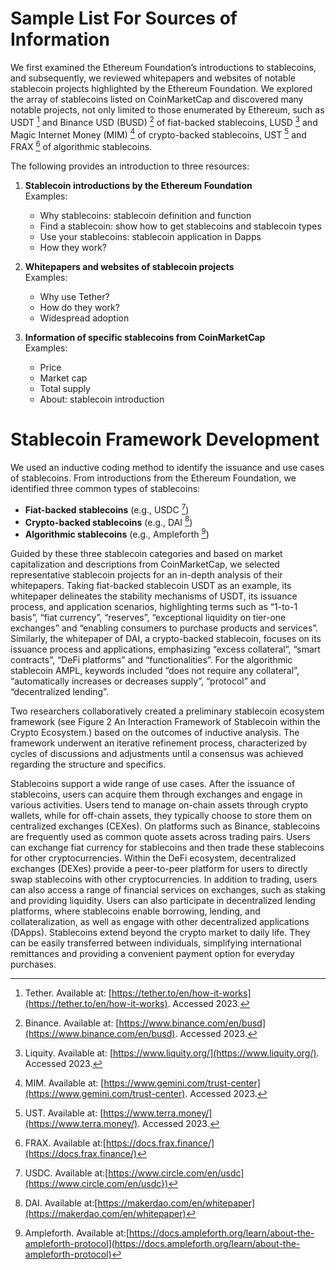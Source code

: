# Sample List For Sources of Information

We first examined the Ethereum Foundation’s introductions to stablecoins, and subsequently, we reviewed whitepapers and websites of notable stablecoin projects highlighted by the Ethereum Foundation. We explored the array of stablecoins listed on CoinMarketCap and discovered many notable projects, not only limited to those enumerated by Ethereum, such as USDT [^1] and Binance USD (BUSD) [^2] of fiat-backed stablecoins, LUSD [^3] and Magic Internet Money (MIM) [^4] of crypto-backed stablecoins, UST [^5] and FRAX [^6] of algorithmic stablecoins. 

The following provides an introduction to three resources:

1. **Stablecoin introductions by the Ethereum Foundation**  
   Examples: 
   - Why stablecoins: stablecoin definition and function
   - Find a stablecoin: show how to get stablecoins and stablecoin types
   - Use your stablecoins: stablecoin application in Dapps
   - How they work?

2. **Whitepapers and websites of stablecoin projects**  
   Examples: 
   - Why use Tether? 
   - How do they work? 
   - Widespread adoption

3. **Information of specific stablecoins from CoinMarketCap**  
   Examples: 
   - Price 
   - Market cap 
   - Total supply 
   - About: stablecoin introduction

# Stablecoin Framework Development

We used an inductive coding method to identify the issuance and use cases of stablecoins. From introductions from the Ethereum Foundation, we identified three common types of stablecoins:

- **Fiat-backed stablecoins** (e.g., USDC [^7])
- **Crypto-backed stablecoins** (e.g., DAI [^8])
- **Algorithmic stablecoins** (e.g., Ampleforth [^9])

Guided by these three stablecoin categories and based on market capitalization and descriptions from CoinMarketCap, we selected representative stablecoin projects for an in-depth analysis of their whitepapers. Taking fiat-backed stablecoin USDT as an example, its whitepaper delineates the stability mechanisms of USDT, its issuance process, and application scenarios, highlighting terms such as “1-to-1 basis”, “fiat currency”, “reserves”, “exceptional liquidity on tier-one exchanges” and “enabling consumers to purchase products and services”.  Similarly, the whitepaper of DAI, a crypto-backed stablecoin, focuses on its issuance process and applications, emphasizing “excess collateral”, “smart contracts”, “DeFi platforms” and “functionalities”. For the algorithmic stablecoin AMPL, keywords included “does not require any collateral”, “automatically increases or decreases supply”, “protocol” and “decentralized lending”.

Two researchers collaboratively created a preliminary stablecoin ecosystem framework (see Figure 2 An Interaction Framework of Stablecoin within the Crypto Ecosystem.) based on the outcomes of inductive analysis. The framework underwent an iterative refinement process, characterized by cycles of discussions and adjustments until a consensus was achieved regarding the structure and specifics.

Stablecoins support a wide range of use cases. After the issuance of stablecoins, users can acquire them through exchanges and engage in various activities. Users tend to manage on-chain assets through crypto wallets, while for off-chain assets, they typically choose to store them on centralized exchanges (CEXes). On platforms such as Binance, stablecoins are frequently used as common quote assets across trading pairs. Users can exchange fiat currency for stablecoins and then trade these stablecoins for other cryptocurrencies. Within the DeFi ecosystem, decentralized exchanges (DEXes) provide a peer-to-peer platform for users to directly swap stablecoins with other cryptocurrencies. In addition to trading, users can also access a range of financial services on exchanges, such as staking and providing liquidity. Users can also participate in decentralized lending platforms, where stablecoins enable borrowing, lending, and collateralization, as well as engage with other decentralized applications (DApps). Stablecoins extend beyond the crypto market to daily life. They can be easily transferred between individuals, simplifying international remittances and providing a convenient payment option for everyday purchases.

[^1]: Tether.  Available at: [https://tether.to/en/how-it-works](https://tether.to/en/how-it-works). Accessed 2023.
[^2]: Binance. Available at: [https://www.binance.com/en/busd](https://www.binance.com/en/busd). Accessed 2023.
[^3]: Liquity. Available at: [https://www.liquity.org/](https://www.liquity.org/). Accessed 2023.
[^4]: MIM. Available at: [https://www.gemini.com/trust-center](https://www.gemini.com/trust-center). Accessed 2023.
[^5]: UST. Available at: [https://www.terra.money/](https://www.terra.money/). Accessed 2023.
[^6]: FRAX. Available at:[https://docs.frax.finance/](https://docs.frax.finance/)
[^7]: USDC. Available at:[https://www.circle.com/en/usdc](https://www.circle.com/en/usdc})
[^8]: DAI. Available at:[https://makerdao.com/en/whitepaper](https://makerdao.com/en/whitepaper)
[^9]: Ampleforth. Available at:[https://docs.ampleforth.org/learn/about-the-ampleforth-protocol](https://docs.ampleforth.org/learn/about-the-ampleforth-protocol)

